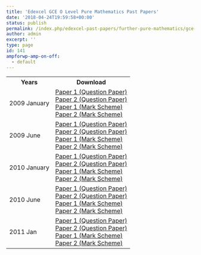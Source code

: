 ```yaml
---
title: 'Edexcel GCE O Level Pure Mathematics Past Papers'
date: '2018-04-24T19:59:58+00:00'
status: publish
permalink: /index.php/edexcel-past-papers/further-pure-mathematics/gce-o-level
author: admin
excerpt: ''
type: page
id: 141
ampforwp-amp-on-off:
  - default
---
```


<table class="table" style="width: 100%;">
<tbody>
<tr>
<th>Years</th>
<th>Download</th>
</tr>
<tr>
<td>2009 January</td>
<td>
<a href="https://www.dropbox.com/s/oyvnppl0636fm5n/2009%20Jan%20P1%20QP.pdf?dl=1">Paper 1 (Question Paper)</a><br />
<a href="https://www.dropbox.com/s/lk0guyqtznmrs1s/2009%20Jan%20P2%20QP.pdf?dl=1">Paper 2 (Question Paper)</a><br />
<a href="https://www.dropbox.com/s/koe6n4v5fqhf1y8/2009%20Jan%20P1%20MS.pdf?dl=1">Paper 1 (Mark Scheme)</a><br />
<a href="https://www.dropbox.com/s/yp1m8uuwmazw162/2009%20Jan%20P2%20MS.pdf?dl=1">Paper 2 (Mark Scheme)</a></td>
</tr>
<tr>
<td>2009 June</td>
<td>
<a href="https://www.dropbox.com/s/06974yfubd1nc4g/2009%20May%20P1%20QP.pdf?dl=1">Paper 1 (Question Paper)</a><br />
<a href="https://www.dropbox.com/s/8jqdt8elu0tz180/2009%20May%20P2%20QP.pdf?dl=1">Paper 2 (Question Paper)</a><br />
<a href="https://www.dropbox.com/s/e32djkpmiu7bvrp/2009%20May%20P1%20MS.pdf?dl=1">Paper 1 (Mark Scheme)</a><br />
<a href="https://www.dropbox.com/s/jun35cueq53c2rb/2009%20May%20P2%20MS.pdf?dl=1">Paper 2 (Mark Scheme)</a></td>
</tr>
<tr>
<td>2010 January</td>
<td>
<a href="https://www.dropbox.com/s/lbbfg0eppb398p5/2010%20Jan%20P1%20QP.pdf?dl=1">Paper 1 (Question Paper)</a><br />
<a href="https://www.dropbox.com/s/wsz0ka6ajhqkcs4/2010%20Jan%20P2%20QP.pdf?dl=1">Paper 2 (Question Paper)</a><br />
<a href="https://www.dropbox.com/s/nqewsl9yd31d5k9/2010%20Jan%20P1%20MS.pdf?dl=1">Paper 1 (Mark Scheme)</a><br />
<a href="https://www.dropbox.com/s/h0w6yodmwgv265r/2010%20Jan%20P2%20MS.pdf?dl=1">Paper 2 (Mark Scheme)</a></td>
</tr>
<tr>
<td>2010 June</td>
<td>
<a href="https://www.dropbox.com/s/tdwlb9a3tdkpgju/2010%20May%20P1%20QP.pdf?dl=1">Paper 1 (Question Paper)</a><br />
<a href="https://www.dropbox.com/s/0cnqn1l76nqjwwe/2010%20May%20P2%20QP.pdf?dl=1">Paper 2 (Question Paper)</a><br />
<a href="https://www.dropbox.com/s/gtkovu7j8cc77el/2010%20May%20P1%20MS.pdf?dl=1">Paper 1 (Mark Scheme)</a><br />
<a href="https://www.dropbox.com/s/8euvwxmnzqtvhjb/2010%20May%20P2%20MS.pdf?dl=1">Paper 2 (Mark Scheme)</a></td>
</tr>
<tr>
<td>2011 Jan</td>
<td>
<a href="https://www.dropbox.com/s/6aqrs6gqyvoxyqt/2011%20Jan%20P1%20QP.pdf?dl=1">Paper 1 (Question Paper)</a><br />
<a href="https://www.dropbox.com/s/4kedlaxcw2ma411/2011%20Jan%20P2%20QP.pdf?dl=1">Paper 2 (Question Paper)</a><br />
<a href="https://www.dropbox.com/s/zoyfkrbk90hvgks/7362_01_rms_20110309.pdf?dl=1">Paper 1 (Mark Scheme)</a><br />
<a href="https://www.dropbox.com/s/ax2ksrdf6wk6kwi/7362_02_rms_20110309.pdf?dl=1">Paper 2 (Mark Scheme)</a></td>
</tr>
</tbody>
</table>
